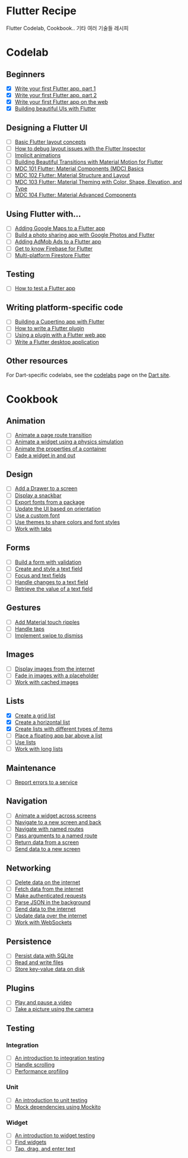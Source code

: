 # Flutter Recipe
Flutter Codelab, Cookbook.. 기타 여러 기술들 레시피

# Codelab

## Beginners

- [x]  [Write your first Flutter app, part 1](https://codelabs.developers.google.com/codelabs/first-flutter-app-pt1)
- [x]  [Write your first Flutter app, part 2](https://codelabs.developers.google.com/codelabs/first-flutter-app-pt2)
- [x]  [Write your first Flutter app on the web](https://flutter.dev/docs/get-started/codelab-web)
- [x]  [Building beautiful UIs with Flutter](https://codelabs.developers.google.com/codelabs/flutter)

## Designing a Flutter UI

- [ ]  [Basic Flutter layout concepts](https://flutter.dev/docs/codelabs/layout-basics)
- [ ]  [How to debug layout issues with the Flutter Inspector](https://medium.com/flutter/how-to-debug-layout-issues-with-the-flutter-inspector-87460a7b9db)
- [ ]  [Implicit animations](https://flutter.dev/docs/codelabs/implicit-animations)
- [ ]  [Building Beautiful Transitions with Material Motion for Flutter](https://codelabs.developers.google.com/codelabs/material-motion-flutter)
- [ ]  [MDC 101 Flutter: Material Components (MDC) Basics](https://codelabs.developers.google.com/codelabs/mdc-101-flutter)
- [ ]  [MDC 102 Flutter: Material Structure and Layout](https://codelabs.developers.google.com/codelabs/mdc-102-flutter)
- [ ]  [MDC 103 Flutter: Material Theming with Color, Shape, Elevation, and Type](https://codelabs.developers.google.com/codelabs/mdc-103-flutter)
- [ ]  [MDC 104 Flutter: Material Advanced Components](https://codelabs.developers.google.com/codelabs/mdc-104-flutter)

## Using Flutter with…

- [ ]  [Adding Google Maps to a Flutter app](https://codelabs.developers.google.com/codelabs/google-maps-in-flutter)
- [ ]  [Build a photo sharing app with Google Photos and Flutter](https://codelabs.developers.google.com/codelabs/google-photos-sharing)
- [ ]  [Adding AdMob Ads to a Flutter app](https://codelabs.developers.google.com/codelabs/admob-ads-in-flutter/)
- [ ]  [Get to know Firebase for Flutter](https://firebase.google.com/learn/codelabs/firebase-get-to-know-flutter)
- [ ]  [Multi-platform Firestore Flutter](https://codelabs.developers.google.com/codelabs/friendlyeats-flutter/)

## Testing

- [ ]  [How to test a Flutter app](https://codelabs.developers.google.com/codelabs/flutter-app-testing/#0)

## Writing platform-specific code

- [ ]  [Building a Cupertino app with Flutter](https://codelabs.developers.google.com/codelabs/flutter-cupertino)
- [ ]  [How to write a Flutter plugin](https://codelabs.developers.google.com/codelabs/write-flutter-plugin/)
- [ ]  [Using a plugin with a Flutter web app](https://codelabs.developers.google.com/codelabs/web-url-launcher/)
- [ ]  [Write a Flutter desktop application](https://codelabs.developers.google.com/codelabs/flutter-github-graphql-client/)

## Other resources

For Dart-specific codelabs, see the [codelabs](https://dart.dev/codelabs) page on the [Dart site](https://dart.dev/).

# Cookbook

## Animation

- [ ]  [Animate a page route transition](https://flutter.dev/docs/cookbook/animation/page-route-animation.html)
- [ ]  [Animate a widget using a physics simulation](https://flutter.dev/docs/cookbook/animation/physics-simulation.html)
- [ ]  [Animate the properties of a container](https://flutter.dev/docs/cookbook/animation/animated-container.html)
- [ ]  [Fade a widget in and out](https://flutter.dev/docs/cookbook/animation/opacity-animation.html)

## Design

- [ ]  [Add a Drawer to a screen](https://flutter.dev/docs/cookbook/design/drawer.html)
- [ ]  [Display a snackbar](https://flutter.dev/docs/cookbook/design/snackbars.html)
- [ ]  [Export fonts from a package](https://flutter.dev/docs/cookbook/design/package-fonts.html)
- [ ]  [Update the UI based on orientation](https://flutter.dev/docs/cookbook/design/orientation.html)
- [ ]  [Use a custom font](https://flutter.dev/docs/cookbook/design/fonts.html)
- [ ]  [Use themes to share colors and font styles](https://flutter.dev/docs/cookbook/design/themes.html)
- [ ]  [Work with tabs](https://flutter.dev/docs/cookbook/design/tabs.html)

## Forms

- [ ]  [Build a form with validation](https://flutter.dev/docs/cookbook/forms/validation.html)
- [ ]  [Create and style a text field](https://flutter.dev/docs/cookbook/forms/text-input.html)
- [ ]  [Focus and text fields](https://flutter.dev/docs/cookbook/forms/focus.html)
- [ ]  [Handle changes to a text field](https://flutter.dev/docs/cookbook/forms/text-field-changes.html)
- [ ]  [Retrieve the value of a text field](https://flutter.dev/docs/cookbook/forms/retrieve-input.html)

## Gestures

- [ ]  [Add Material touch ripples](https://flutter.dev/docs/cookbook/gestures/ripples.html)
- [ ]  [Handle taps](https://flutter.dev/docs/cookbook/gestures/handling-taps.html)
- [ ]  [Implement swipe to dismiss](https://flutter.dev/docs/cookbook/gestures/dismissible.html)

## Images

- [ ]  [Display images from the internet](https://flutter.dev/docs/cookbook/images/network-image.html)
- [ ]  [Fade in images with a placeholder](https://flutter.dev/docs/cookbook/images/fading-in-images.html)
- [ ]  [Work with cached images](https://flutter.dev/docs/cookbook/images/cached-images.html)

## Lists

- [x]  [Create a grid list](https://flutter.dev/docs/cookbook/lists/grid-lists.html)
- [x]  [Create a horizontal list](https://flutter.dev/docs/cookbook/lists/horizontal-list.html)
- [x]  [Create lists with different types of items](https://flutter.dev/docs/cookbook/lists/mixed-list.html)
- [ ]  [Place a floating app bar above a list](https://flutter.dev/docs/cookbook/lists/floating-app-bar.html)
- [ ]  [Use lists](https://flutter.dev/docs/cookbook/lists/basic-list.html)
- [ ]  [Work with long lists](https://flutter.dev/docs/cookbook/lists/long-lists.html)

## Maintenance

- [ ]  [Report errors to a service](https://flutter.dev/docs/cookbook/maintenance/error-reporting.html)

## Navigation

- [ ]  [Animate a widget across screens](https://flutter.dev/docs/cookbook/navigation/hero-animations.html)
- [ ]  [Navigate to a new screen and back](https://flutter.dev/docs/cookbook/navigation/navigation-basics.html)
- [ ]  [Navigate with named routes](https://flutter.dev/docs/cookbook/navigation/named-routes.html)
- [ ]  [Pass arguments to a named route](https://flutter.dev/docs/cookbook/navigation/navigate-with-arguments.html)
- [ ]  [Return data from a screen](https://flutter.dev/docs/cookbook/navigation/returning-data.html)
- [ ]  [Send data to a new screen](https://flutter.dev/docs/cookbook/navigation/passing-data.html)

## Networking

- [ ]  [Delete data on the internet](https://flutter.dev/docs/cookbook/networking/delete-data.html)
- [ ]  [Fetch data from the internet](https://flutter.dev/docs/cookbook/networking/fetch-data.html)
- [ ]  [Make authenticated requests](https://flutter.dev/docs/cookbook/networking/authenticated-requests.html)
- [ ]  [Parse JSON in the background](https://flutter.dev/docs/cookbook/networking/background-parsing.html)
- [ ]  [Send data to the internet](https://flutter.dev/docs/cookbook/networking/send-data.html)
- [ ]  [Update data over the internet](https://flutter.dev/docs/cookbook/networking/update-data.html)
- [ ]  [Work with WebSockets](https://flutter.dev/docs/cookbook/networking/web-sockets.html)

## Persistence

- [ ]  [Persist data with SQLite](https://flutter.dev/docs/cookbook/persistence/sqlite.html)
- [ ]  [Read and write files](https://flutter.dev/docs/cookbook/persistence/reading-writing-files.html)
- [ ]  [Store key-value data on disk](https://flutter.dev/docs/cookbook/persistence/key-value.html)

## Plugins

- [ ]  [Play and pause a video](https://flutter.dev/docs/cookbook/plugins/play-video.html)
- [ ]  [Take a picture using the camera](https://flutter.dev/docs/cookbook/plugins/picture-using-camera.html)

## Testing

### Integration

- [ ]  [An introduction to integration testing](https://flutter.dev/docs/cookbook/testing/integration/introduction.html)
- [ ]  [Handle scrolling](https://flutter.dev/docs/cookbook/testing/integration/scrolling.html)
- [ ]  [Performance profiling](https://flutter.dev/docs/cookbook/testing/integration/profiling.html)

### Unit

- [ ]  [An introduction to unit testing](https://flutter.dev/docs/cookbook/testing/unit/introduction.html)
- [ ]  [Mock dependencies using Mockito](https://flutter.dev/docs/cookbook/testing/unit/mocking.html)

### Widget

- [ ]  [An introduction to widget testing](https://flutter.dev/docs/cookbook/testing/widget/introduction.html)
- [ ]  [Find widgets](https://flutter.dev/docs/cookbook/testing/widget/finders.html)
- [ ]  [Tap, drag, and enter text](https://flutter.dev/docs/cookbook/testing/widget/tap-drag.html)